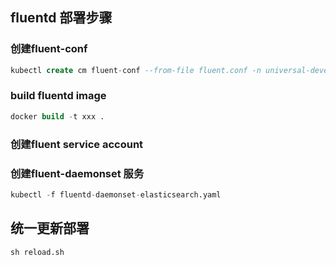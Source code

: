 ## fluentd 部署步骤

### 创建fluent-conf
```sql
kubectl create cm fluent-conf --from-file fluent.conf -n universal-developer-common  
```


### build fluentd image 
```sql
docker build -t xxx . 
```

### 创建fluent service account 


### 创建fluent-daemonset 服务

```sql
kubectl -f fluentd-daemonset-elasticsearch.yaml 
```



## 统一更新部署
```sql
sh reload.sh 
```
